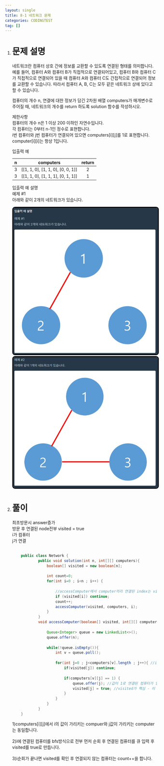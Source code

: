 ```yaml
---
layout: single
title: 8-1 네트워크 문제
categories: CODINGTEST
tag: []
---
```

   	
1. # 문제 설명
	네트워크란 컴퓨터 상호 간에 정보를 교환할 수 있도록 연결된 형태를 의미합니다. 예를 들어, 컴퓨터 A와 컴퓨터 B가 직접적으로 연결되어있고, 컴퓨터 B와 컴퓨터 C가 직접적으로 연결되어 있을 때 컴퓨터 A와 컴퓨터 C도 간접적으로 연결되어 정보를 교환할 수 있습니다. 따라서 컴퓨터 A, B, C는 모두 같은 네트워크 상에 있다고 할 수 있습니다.

	컴퓨터의 개수 n, 연결에 대한 정보가 담긴 2차원 배열 computers가 매개변수로 주어질 때, 네트워크의 개수를 return 하도록 solution 함수를 작성하시오.

	제한사항   
	컴퓨터의 개수 n은 1 이상 200 이하인 자연수입니다.   
	각 컴퓨터는 0부터 n-1인 정수로 표현합니다.   
	i번 컴퓨터와 j번 컴퓨터가 연결되어 있으면 computers[i][j]를 1로 표현합니다.   
	computer[i][i]는 항상 1입니다.   

	입출력 예

	|  n   |              computers            | return |
	|:----:|:---------------------------------:|:------:|
	|   3  | [[1, 1, 0], [1, 1, 0], [0, 0, 1]] |    2   |
	|   3  | [[1, 1, 0], [1, 1, 1], [0, 1, 1]] |    1   |

	입출력 예 설명   
	예제 #1   
	아래와 같이 2개의 네트워크가 있습니다.   

	<img style="border: 3px solid black;border-radius:9px;width:900px;" src="../../imgs/cote/network_problem(2).jpg">   

	<img style="border: 3px solid black;border-radius:9px;width:900px;" src="../../imgs/cote/network_problem(3).jpg">   

1. # 풀이   
	최초방문시 answer증가   
	방문 후 연결된 node전부 visited = true   
	i가 컴퓨터   
	j가 연결   

	```java
				
		public class Network {
				public void solution(int n, int[][] computers){
					boolean[] visited = new boolean[n];

					int count=0;
					for(int i=0 ; i<n ; i++) {
						
						//accessComputer에서 computer끼리 연결된 index는 visited가 true가 되어  contiune가 되고, 연결되지 않git은 최초 방문한 index값만 count++하게 된다.
						if (visited[i]) continue; 
						count++;
						accessComputer(visited, computers, i);
					}
				}
				void accessComputer(boolean[] visited, int[][] computers, int n) {

					Queue<Integer> queue = new LinkedList<>();
					queue.offer(n);

					while(!queue.isEmpty()){
						int v = queue.poll();
						
						for(int j=0 ; j<computers[v].length ; j++){ //i번째 인덱스에 연결된 모든 컴퓨터를 순회
							if(visited[j]) continue;

							if(computers[v][j] == 1) {
								queue.offer(j); //값이 1로 연결된 컴퓨터가 있으면 큐에 넣고 visited=true로 만든다.
								visited[j] = true; //visited가 핵심 - 이 값으로 count를 결정
							}
						}
					}
				}
		}
	``` 
		
	1)computers[i][j]에서 i의 값이 가리키는 compuer와 j값이 가리키는 computer는 동일합니다.   
	<br>
	2)i에 연결된 컴퓨터를 bfs방식으로 전부 먼저 순회 후 연결된 컴퓨터를 큐 입력 후 visited를 true로 만듭니다.   
	<br>
	3)i순회가 끝나면 visited를 확인 후 연결되지 않는 컴퓨터는 count++을 합니다.   

